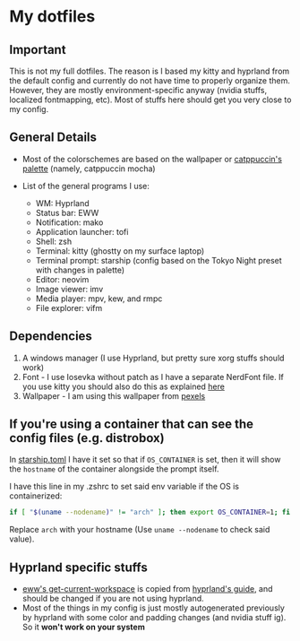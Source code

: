 # My dotfiles

## Important
This is not my full dotfiles. The reason is I based my kitty and hyprland from the default config and currently do not have time to properly organize them. However, they are mostly environment-specific anyway (nvidia stuffs, localized fontmapping, etc). Most of stuffs here should get you very close to my config.

## General Details
- Most of the colorschemes are based on the wallpaper or [catppuccin's palette](https://catppuccin.com/palette) (namely, catppuccin mocha)

- List of the general programs I use:
    * WM: Hyprland 
    * Status bar: EWW
    * Notification: mako
    * Application launcher: tofi
    * Shell: zsh
    * Terminal: kitty (ghostty on my surface laptop)
    * Terminal prompt: starship (config based on the Tokyo Night preset with changes in palette)
    * Editor: neovim
    * Image viewer: imv
    * Media player: mpv, kew, and rmpc
    * File explorer: vifm

## Dependencies
1. A windows manager (I use Hyprland, but pretty sure xorg stuffs should work)
2. Font - I use Iosevka without patch as I have a separate NerdFont file. If you use kitty you should also do this as explained [here](https://sw.kovidgoyal.net/kitty/faq/#kitty-is-not-able-to-use-my-favorite-font)
3. Wallpaper - I am using this wallpaper from [pexels](https://www.pexels.com/photo/calm-body-of-water-during-golden-hour-1631677/)

## If you're using a container that can see the config files (e.g. distrobox)
In [starship.toml](./dotconfig/starship.toml) I have it set so that if `OS_CONTAINER` is set, then it will show the `hostname` of the container alongside the prompt itself.

I have this line in my .zshrc to set said env variable if the OS is containerized:
```sh 
if [ "$(uname --nodename)" != "arch" ]; then export OS_CONTAINER=1; fi
```
Replace `arch` with your hostname (Use `uname --nodename` to check said value).


## Hyprland specific stuffs
- [eww's get-current-workspace](./dotconfig/eww/scripts/get-current-workspace) is copied from [hyprland's guide](https://wiki.hyprland.org/Useful-Utilities/Status-Bars/#eww), and should be changed if you are not using hyprland.
- Most of the things in my config is just mostly autogenerated previously by hyprland with some color and padding changes (and nvidia stuff ig). So it **won't work on your system**
